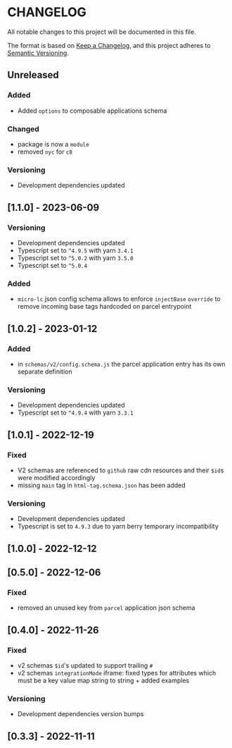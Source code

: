 # CHANGELOG

All notable changes to this project will be documented in this file.

The format is based on [Keep a Changelog](https://keepachangelog.com/en/1.0.0/),
and this project adheres to [Semantic Versioning](https://semver.org/spec/v2.0.0.html).

## Unreleased

### Added

- Added `options` to composable applications schema

### Changed

- package is now a `module`
- removed `nyc` for `c8`

### Versioning

- Development dependencies updated

## [1.1.0] - 2023-06-09

### Versioning

- Development dependencies updated
- Typescript set to `^4.9.5` with yarn `3.4.1`
- Typescript set to `^5.0.2` with yarn `3.5.0`
- Typescript set to `^5.0.4`

### Added

- `micro-lc` json config schema allows to enforce `injectBase` `override` to remove incoming base tags hardcoded on parcel entrypoint

## [1.0.2] - 2023-01-12

### Added

- in `schemas/v2/config.schema.js` the parcel application entry has its own separate definition

### Versioning

- Development dependencies updated
- Typescript set to `^4.9.4` with yarn `3.3.1`

## [1.0.1] - 2022-12-19

### Fixed

- V2 schemas are referenced to `github` raw cdn resources and their `$id`s were modified accordingly
- missing `main` tag in `html-tag.schema.json` has been added

### Versioning

- Development dependencies updated
- Typescript is set to `4.9.3` due to yarn berry temporary incompatibility

## [1.0.0] - 2022-12-12

## [0.5.0] - 2022-12-06

### Fixed

- removed an unused key from `parcel` application json schema

## [0.4.0] - 2022-11-26

### Fixed

- v2 schemas `$id`'s updated to support trailing `#`
- v2 schemas `integrationMode` iframe: fixed types for attributes which must be a key value map string to string + added examples

### Versioning

- Development dependencies version bumps

## [0.3.3] - 2022-11-11
